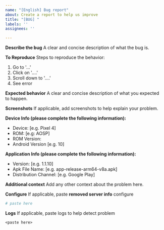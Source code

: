 ```yaml
---
name: "[English] Bug report"
about: Create a report to help us improve
title: "[BUG] "
labels: ''
assignees: ''

---
```


<!-- Be sure to put a clear title after [BUG] in the text box above -->
<!-- Be sure to put a clear title after [BUG] in the text box above -->
<!-- Be sure to put a clear title after [BUG] in the text box above -->

**Describe the bug**
A clear and concise description of what the bug is.

**To Reproduce**
Steps to reproduce the behavior:
1. Go to '...'
2. Click on '....'
3. Scroll down to '....'
4. See error

**Expected behavior**
A clear and concise description of what you expected to happen.

**Screenshots**
If applicable, add screenshots to help explain your problem.

**Device Info (please complete the following information):**

 - Device: [e.g. Pixel 4]
 - ROM: [e.g: AOSP]
 - ROM Version:
 - Android Version [e.g. 10]

**Application Info (please complete the following information):**

 - Version: [e.g. 1.1.10]
 - Apk File Name: [e.g. app-release-arm64-v8a.apk]
 - Distribution Channel: [e.g. Google Play]

**Additional context**
Add any other context about the problem here.

**Configure**
If applicable, paste **removed server info** configure
```yaml
# paste here
```

**Logs**
If applicable, paste logs to help detect problem

```
<paste here>
```